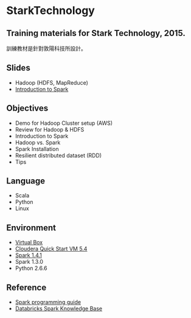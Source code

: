 # StarkTechnology
Training materials for Stark Technology, 2015.
-------
訓練教材是針對敦陽科技所設計。

## Slides
- Hadoop (HDFS, MapReduce)
- [Introduction to Spark](https://speakerdeck.com/wlsherica/spark-introduction-2015)

## Objectives
- Demo for Hadoop Cluster setup (AWS)
- Review for Hadoop & HDFS
- Introduction to Spark
- Hadoop vs. Spark
- Spark Installation
- Resilient distributed dataset (RDD)
- Tips

## Language
- Scala
- Python
- Linux

## Environment
- [Virtual Box](https://www.virtualbox.org/wiki/Downloads)
- [Cloudera Quick Start VM 5.4](http://www.cloudera.com/content/www/en-us/downloads/quickstart_vms/5-5.html)
- [Spark 1.4.1](http://spark.apache.org/downloads.html)
- Spark 1.3.0
- Python 2.6.6

## Reference
- [Spark programming guide](http://spark.apache.org/docs/1.4.1/programming-guide.html)
- [Databricks Spark Knowledge Base](https://www.gitbook.com/book/databricks/databricks-spark-knowledge-base/details)
